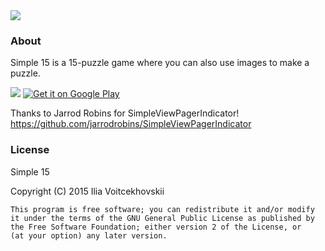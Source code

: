 <img src="http://i.imgur.com/g2GdSBI.png" />

### About
Simple 15 is a 15-puzzle game where you can also use images to make a puzzle.



<img src="http://i.imgur.com/xr1hSrg.png" />



<a href="https://play.google.com/store/apps/details?id=com.RaenarApps.Game15">
<img alt="Get it on Google Play" src="http://steverichey.github.io/google-play-badge-svg/img/en_get.svg" />
</a>


Thanks to Jarrod Robins for SimpleViewPagerIndicator!
https://github.com/jarrodrobins/SimpleViewPagerIndicator

### License
Simple 15 

Copyright (C) 2015  Ilia Voitcekhovskii

    This program is free software; you can redistribute it and/or modify
    it under the terms of the GNU General Public License as published by
    the Free Software Foundation; either version 2 of the License, or
    (at your option) any later version.
